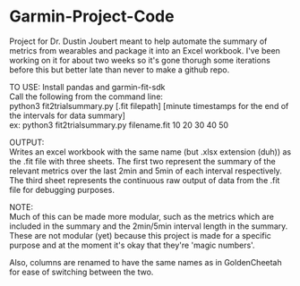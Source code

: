 # Garmin-Project-Code
 
Project for Dr. Dustin Joubert meant to help automate the summary of metrics from wearables and package it into an Excel workbook.
I've been working on it for about two weeks so it's gone thorugh some iterations before this but better late than never to make a github repo.

TO USE:
Install pandas and garmin-fit-sdk\
Call the following from the command line:\
python3 fit2trialsummary.py [.fit filepath] [minute timestamps for the end of the intervals for data summary]\
ex: python3 fit2trialsummary.py filename.fit 10 20 30 40 50

OUTPUT:\
Writes an excel workbook with the same name (but .xlsx extension (duh)) as the .fit file with three sheets. The first two represent the summary of the relevant metrics over the last 2min and 5min of each interval respectively. The third sheet represents the continuous raw output of data from the .fit file for debugging purposes.

NOTE:\
Much of this can be made more modular, such as the metrics which are included in the summary and the 2min/5min interval length in the summary. These are not modular (yet) because this project is made for a specific purpose and at the moment it's okay that they're 'magic numbers'.

Also, columns are renamed to have the same names as in GoldenCheetah for ease of switching between the two.